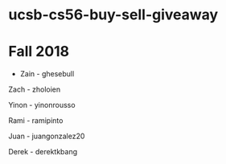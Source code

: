 # ucsb-cs56-buy-sell-giveaway

# Fall 2018

- Zain - ghesebull


Zach - zholoien


Yinon - yinonrousso


Rami - ramipinto


Juan - juangonzalez20


Derek - derektkbang
